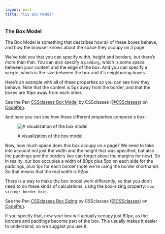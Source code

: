 ```yaml
---
layout: post
title: "CSS Box Model"
---
```


### The Box Model
The Box Model is something that describes how all of these boxes behave, and how the browser knows about the space they occupy on a page.

We’ve told you that you can specify width, height and borders, but there’s more than that. You can also specify a `padding`, which is some space between your content and the edge of the box. And you can specify a `margin`, which is the size between the box and it's neighboring boxes.

Here’s an example with all of these properties so you can see how they behave. Note that the content is 5px away from the border, and that the boxes are 10px away from each other.

<p data-height="345" data-theme-id="dark" data-slug-hash="mwJmYO" data-default-tab="result" data-user="CSSclasses"
data-embed-version="2" data-pen-title="CSSclasses Box Model" class="codepen">See the Pen <a href="https://codepen.io/team/CSSclasses/pen/mwJmYO/">CSSclasses Box Model</a> by CSSclasses (<a href="https://codepen.io/CSSclasses">@CSSclasses</a>) on <a href="https://codepen.io">CodePen</a>.</p>
<script async src="https://production-assets.codepen.io/assets/embed/ei.js"></script>

And here you can see how these different properties compose a box:

<figure>
  <img src="{{site.baseurl}}/assets/images/box-model.png" alt="A visualization of the box model.">
  <figcaption>
    <p>A visualization of the box model.</p>
  </figcaption>
</figure>

 Now, how much space does this box occupy on a page? We need to take into account not just the width and the height that was specified, but also the paddings and the borders (we can forget about the margins for now). So in reality, our box occupies a width of 80px plus 5px on each side for the paddings, plus 1px for each border (note we're using the border shorthand). So that means that the real width is 92px.

 There is a way to make the box model work differently, so that you don't need to do these kinds of calculations, using the box-sizing property: `box-sizing: border-box;`.

 <p data-height="437" data-theme-id="dark" data-slug-hash="RgPpOm" data-default-tab="result" data-user="CSSclasses"
 data-embed-version="2" data-pen-title="CSSclasses Box Sizing" class="codepen">See the Pen <a href="https://codepen.io/team/CSSclasses/pen/RgPpOm/">CSSclasses Box Sizing</a> by CSSclasses (<a href="https://codepen.io/CSSclasses">@CSSclasses</a>) on <a href="https://codepen.io">CodePen</a>.</p>
 <script async src="https://production-assets.codepen.io/assets/embed/ei.js"></script>

 If you specify that, now your box will actually occupy just 80px, as the borders and paddings become part of the box. This usually makes it easier to understand, so we suggest you use it.
